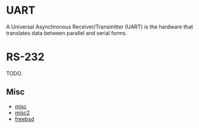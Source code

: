 
UART
====

A Universal Asynchronous Receiver/Transmitter (UART) is the hardware that
translates data between parallel and serial forms.


# RS-232
TODO.


Misc
----

 * [misc](http://www.engineersgarage.com/embedded/avr-microcontroller-projects/serial-communication-atmega16-usart)
 * [misc2](http://www.appelsiini.net/2011/simple-usart-with-avr-libc)
 * [freebsd](http://www.freebsd.org/doc/en/articles/serial-uart)
